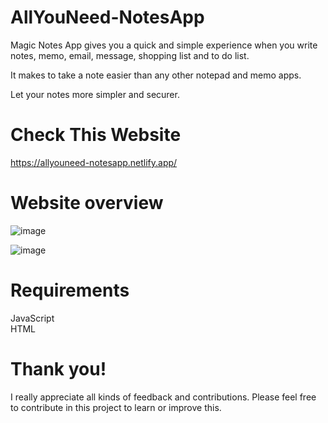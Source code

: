 # AllYouNeed-NotesApp

Magic Notes App gives you a quick and simple experience when you write notes, memo, email, message, shopping list and to do list. 

It makes to take a note easier than any other notepad and memo apps. 

Let your notes more simpler and securer.

# Check This Website

https://allyouneed-notesapp.netlify.app/


# Website overview

![image](https://user-images.githubusercontent.com/95087498/177185768-c0acbbb0-ba24-4350-b273-94166cc7a433.png)


![image](https://user-images.githubusercontent.com/95087498/177186013-8b1bb37f-436f-4d62-865f-24d01c4e98ca.png)



<h1>Requirements</h1>
JavaScript<br>
HTML<br>

# Thank you!

I really appreciate all kinds of feedback and contributions. Please feel free to contribute in this project to learn or improve this.
